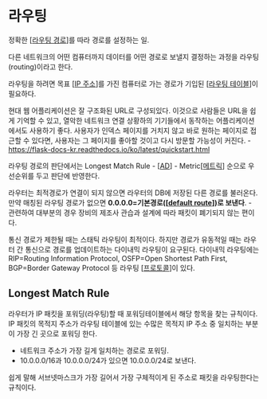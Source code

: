 # 라우팅

정확한 [[라우팅 경로]]를 따라 경로를 설정하는 일.

다른 네트워크의 어떤 컴퓨터까지 데이터를 어떤 경로로 보낼지 결정하는 과정을 라우팅(routing)이라고 한다.

라우팅을 하려면 목표 [[IP 주소]]를 가진 컴퓨터로 가는 경로가 기입된 [[라우팅 테이블]]이 필요하다.

현대 웹 어플리케이션은 잘 구조화된 URL로 구성되있다. 이것으로 사람들은 URL을 쉽게 기억할 수 있고, 열악한 네트워크 연결 상황하의 기기들에서 동작하는 어플리케이션에서도 사용하기 좋다. 사용자가 인덱스 페이지를 거치지 않고 바로 원하는 페이지로 접근할 수 있다면, 사용자는 그 페이지를 좋아할 것이고 다시 방문할 가능성이 커진다. - https://flask-docs-kr.readthedocs.io/ko/latest/quickstart.html

라우팅 경로의 판단에서는 Longest Match Rule - [[AD]] - Metric[[메트릭]] 순으로 우선순위를 두고 판단에 반영한다. 

라우터는 최적경로가 연결이 되지 않으면 라우터의 DB에 저장된 다른 경로를 불러온다. 만약 매칭된 라우팅 경로가 없으면 **0.0.0.0=기본경로([[default route]])로 보낸다**. - 관련하여 대부분의 경우 장비의 제조사 관습과 설계에 따라 패킷이 폐기되지 않는 편이다. 

통신 경로가 제한될 때는 스태틱 라우팅이 최적이다. 하지만 경로가 유동적일 때는 라우터 간 통신으로 경로를 업데이트하는 다이내믹 라우팅이 요구된다. 다이내믹 라우팅에는 RIP=Routing Information Protocol, OSFP=Open Shortest Path First, BGP=Border Gateway Protocol 등 라우팅 [[프로토콜]]이 있다.


## Longest Match Rule 

라우터가 IP 패킷을 포워딩(라우팅)할 때 포워딩테이블에서 해당 항목을 찾는 규칙이다. IP 패킷의 목적지 주소가 라우팅 테이블에 있는 수많은 목적지 IP 주소 중 일치하는 부분이 가장 긴 곳으로 포워딩 한다.  
- 네트워크 주소가 가장 길게 일치하는 경로로 포워딩. 
- 10.0.0.0/16과 10.0.0.0/24가 있으면 10.0.0.0/24로 보낸다.  

쉽게 말해 서브넷마스크가 가장 길어서 가장 구체적이게 된 주소로 패킷을 라우팅한다는 규칙이다. 



[//begin]: # "Autogenerated link references for markdown compatibility"
[라우팅 경로]: <라우팅 경로.md> "라우팅 경로"
[IP 주소]: <IP 주소.md> "IP 주소"
[라우팅 테이블]: <라우팅 테이블.md> "라우팅 테이블"
[AD]: AD.md "AD, Administrative Distance"
[메트릭]: 메트릭.md "메트릭"
[default route]: <default route.md> "default route"
[프로토콜]: 프로토콜.md "프로토콜"
[//end]: # "Autogenerated link references"